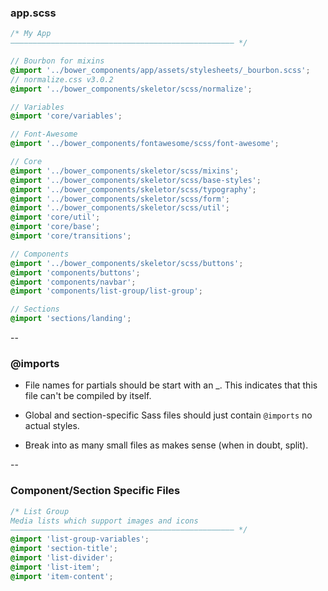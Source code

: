 ### app.scss

```scss
/* My App
–––––––––––––––––––––––––––––––––––––––––––––––––– */

// Bourbon for mixins
@import '../bower_components/app/assets/stylesheets/_bourbon.scss';
// normalize.css v3.0.2
@import '../bower_components/skeletor/scss/normalize';

// Variables
@import 'core/variables';

// Font-Awesome
@import '../bower_components/fontawesome/scss/font-awesome';

// Core
@import '../bower_components/skeletor/scss/mixins';
@import '../bower_components/skeletor/scss/base-styles';
@import '../bower_components/skeletor/scss/typography';
@import '../bower_components/skeletor/scss/form';
@import '../bower_components/skeletor/scss/util';
@import 'core/util';
@import 'core/base';
@import 'core/transitions';

// Components
@import '../bower_components/skeletor/scss/buttons';
@import 'components/buttons';
@import 'components/navbar';
@import 'components/list-group/list-group';

// Sections
@import 'sections/landing';
```

--

### @imports

- File names for partials should be start with an _. This indicates that this file can't be compiled by itself.

- Global and section-specific Sass files should just contain `@imports` no actual styles.

- Break into as many small files as makes sense (when in doubt, split).

--

### Component/Section Specific Files

```scss
/* List Group
Media lists which support images and icons
–––––––––––––––––––––––––––––––––––––––––––––––––– */
@import 'list-group-variables';
@import 'section-title';
@import 'list-divider';
@import 'list-item';
@import 'item-content';
```


